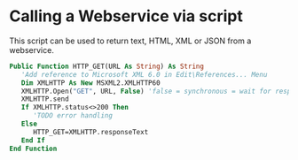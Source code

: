 # Calling a Webservice via script
This script can be used to return text, HTML, XML or JSON from a webservice.
```vb
Public Function HTTP_GET(URL As String) As String
   'Add reference to Microsoft XML 6.0 in Edit\References... Menu
   Dim XMLHTTP As New MSXML2.XMLHTTP60
   XMLHTTP.Open("GET", URL, False) 'false = synchronous = wait for response, don't continue
   XMLHTTP.send
   If XMLHTTP.status<>200 Then
      'TODO error handling
   Else
      HTTP_GET=XMLHTTP.responseText
   End If
End Function
```
